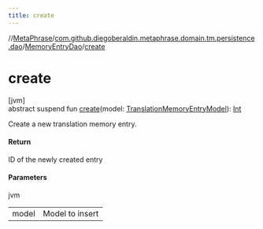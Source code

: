 ```yaml
---
title: create
---
```

//[MetaPhrase](../../../index.html)/[com.github.diegoberaldin.metaphrase.domain.tm.persistence.dao](../index.html)/[MemoryEntryDao](index.html)/[create](create.html)



# create



[jvm]\
abstract suspend fun [create](create.html)(model: [TranslationMemoryEntryModel](../../com.github.diegoberaldin.metaphrase.domain.tm.data/-translation-memory-entry-model/index.html)): [Int](https://kotlinlang.org/api/latest/jvm/stdlib/kotlin/-int/index.html)



Create a new translation memory entry.



#### Return



ID of the newly created entry



#### Parameters


jvm

| | |
|---|---|
| model | Model to insert |




